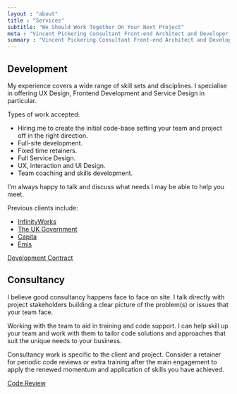 ```yaml
---
layout : "about"
title : "Services"
subtitle: "We Should Work Together On Your Next Project"
meta : "Vincent Pickering Consultant Front-end Architect and Developer Services"
summary : "Vincent Pickering Consultant Front-end Architect and Developer Services"
---
```


## Development

My experience covers a wide range of skill sets and disciplines. I specialise in offering UX Design, Frontend Development and Service Design in particular.

Types of work accepted:

- Hiring me to create the initial code-base setting your team and project off in the right direction.
- Full-site development.
- Fixed time retainers.
- Full Service Design.
- UX, interaction and UI Design.
- Team coaching and skills development.

I'm always happy to talk and discuss what needs I may be able to help you meet.

Previous clients include:

- [InfinityWorks](https://infinityworks.com)
- [The UK Government](https://gov.uk)
- [Capita](https://capita.com)
- [Emis](https://www.emishealth.com/home)

<a href="mailto:{{site.data.author.email}}?subject=Development" class="dib bg-red hover-red white rm-underline pa1 br-fixed-2">Development Contract</a>

## Consultancy

I believe good consultancy happens face to face on site.  I talk directly with project stakeholders building a clear picture of the problem(s) or issues that your team face.

Working with the team to aid in training and code support. I can help skill up your team and work with them to tailor code solutions and approaches that suit the unique needs to your business.

Consultancy work is specific to the client and project. Consider a retainer for periodic code reviews or extra training after the main engagement to apply the renewed momentum and application of skills you have achieved.

<a href="mailto:{{site.data.author.email}}?subject=Consultancy" class="dib bg-red hover-red white rm-underline pa1 br-fixed-2">Code Review</a>

